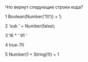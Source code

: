 
Что вернут следующие строки кода?

1
Boolean(Number(’10’)) + 1;

2
‘sub ’ + Number(false);

3
16  *  ‘      91    ‘

4
true-70

5
Number(1 + String(1)) + 1

